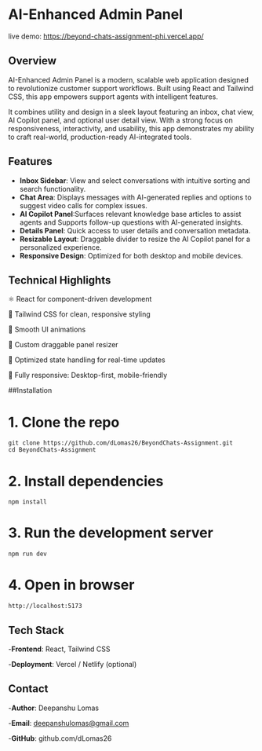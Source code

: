 # AI-Enhanced Admin Panel
  
live demo: https://beyond-chats-assignment-phi.vercel.app/
  
## Overview

AI-Enhanced Admin Panel is a modern, scalable web application designed to revolutionize customer support workflows. Built using React and Tailwind CSS, this app empowers support agents with intelligent features.

It combines utility and design in a sleek layout featuring an inbox, chat view, AI Copilot panel, and optional user detail view. With a strong focus on responsiveness, interactivity, and usability, this app demonstrates my ability to craft real-world, production-ready AI-integrated tools.

## Features

- **Inbox Sidebar**: View and select conversations with intuitive sorting and search functionality.
- **Chat Area**: Displays messages with AI-generated replies and options to suggest video calls for complex issues.
- **AI Copilot Panel**:Surfaces relevant knowledge base articles to assist agents and Supports follow-up questions with AI-generated insights.
- **Details Panel**: Quick access to user details and conversation metadata.
- **Resizable Layout**: Draggable divider to resize the AI Copilot panel for a personalized experience.
- **Responsive Design**: Optimized for both desktop and mobile devices.

## Technical Highlights
⚛ React for component-driven development

💨 Tailwind CSS for clean, responsive styling

🧩 Smooth UI animations

📏 Custom draggable panel resizer

🔄 Optimized state handling for real-time updates

📱 Fully responsive: Desktop-first, mobile-friendly

##Installation

# 1. Clone the repo
```
git clone https://github.com/dLomas26/BeyondChats-Assignment.git
cd BeyondChats-Assignment
```

# 2. Install dependencies
```
npm install
```

# 3. Run the development server
```
npm run dev
```

# 4. Open in browser
```
http://localhost:5173
```

## Tech Stack

-**Frontend**: React, Tailwind CSS

-**Deployment**: Vercel / Netlify (optional)

## Contact

-**Author**: Deepanshu Lomas

-**Email**: deepanshulomas@gmail.com

-**GitHub**: github.com/dLomas26

